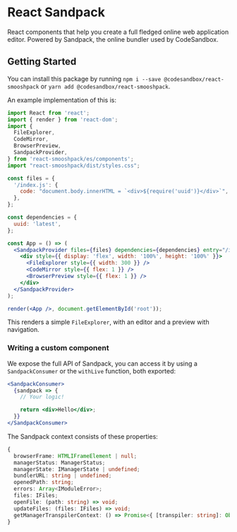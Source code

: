 # React Sandpack

React components that help you create a full fledged online web application editor. Powered by Sandpack, the online bundler used by CodeSandbox.

## Getting Started

You can install this package by running `npm i --save @codesandbox/react-smooshpack` or `yarn add @codesandbox/react-smooshpack`.

An example implementation of this is:

```jsx
import React from 'react';
import { render } from 'react-dom';
import {
  FileExplorer,
  CodeMirror,
  BrowserPreview,
  SandpackProvider,
} from 'react-smooshpack/es/components';
import "react-smooshpack/dist/styles.css";

const files = {
  '/index.js': {
    code: "document.body.innerHTML = `<div>${require('uuid')}</div>`",
  },
};

const dependencies = {
  uuid: 'latest',
};

const App = () => (
  <SandpackProvider files={files} dependencies={dependencies} entry="/index.js">
    <div style={{ display: 'flex', width: '100%', height: '100%' }}>
      <FileExplorer style={{ width: 300 }} />
      <CodeMirror style={{ flex: 1 }} />
      <BrowserPreview style={{ flex: 1 }} />
    </div>
  </SandpackProvider>
);

render(<App />, document.getElementById('root'));
```

This renders a simple `FileExplorer`, with an editor and a preview with navigation.

### Writing a custom component

We expose the full API of Sandpack, you can access it by using a `SandpackConsumer` or the `withLive` function, both exported:

```jsx
<SandpackConsumer>
  {sandpack => {
    // Your logic!

    return <div>Hello</div>;
  }}
</SandpackConsumer>
```

The Sandpack context consists of these properties:

```ts
{
  browserFrame: HTMLIFrameElement | null;
  managerStatus: ManagerStatus;
  managerState: IManagerState | undefined;
  bundlerURL: string | undefined;
  openedPath: string;
  errors: Array<IModuleError>;
  files: IFiles;
  openFile: (path: string) => void;
  updateFiles: (files: IFiles) => void;
  getManagerTranspilerContext: () => Promise<{ [transpiler: string]: Object }>;
}
```
